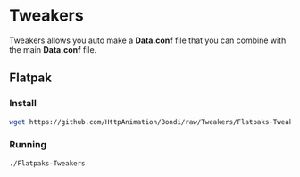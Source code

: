 # Tweakers
Tweakers allows you auto make a **Data.conf** file that you can combine with the main **Data.conf** file.

## Flatpak

### Install
```bash
wget https://github.com/HttpAnimation/Bondi/raw/Tweakers/Flatpaks-Tweakers
```
### Running
```
./Flatpaks-Tweakers
```
